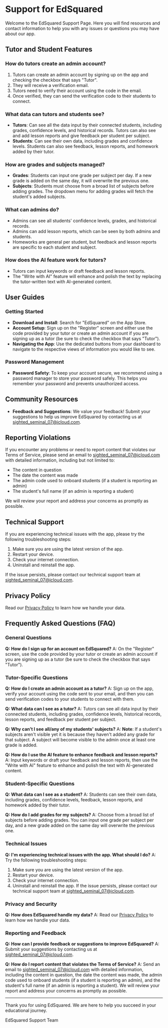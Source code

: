 # Support for EdSquared

Welcome to the EdSquared Support Page. Here you will find resources and contact information to help you with any issues or questions you may have about our app.

## Tutor and Student Features

### How do tutors create an admin account?

1. Tutors can create an admin account by signing up on the app and checking the checkbox that says "Tutor".
2. They will receive a verification email.
3. Tutors need to verify their account using the code in the email.
4. Once verified, they can send the verification code to their students to connect.

### What data can tutors and students see?

- **Tutors**: Can see all the data input by their connected students, including grades, confidence levels, and historical records. Tutors can also see and add lesson reports and give feedback per student per subject.
- **Students**: Can see their own data, including grades and confidence levels. Students can also see feedback, lesson reports, and homework added by their tutor.

### How are grades and subjects managed?

- **Grades**: Students can input one grade per subject per day. If a new grade is added on the same day, it will overwrite the previous one.
- **Subjects**: Students must choose from a broad list of subjects before adding grades. The dropdown menu for adding grades will fetch the student's added subjects.

### What can admins do?

- Admins can see all students' confidence levels, grades, and historical records.
- Admins can add lesson reports, which can be seen by both admins and students.
- Homeworks are general per student, but feedback and lesson reports are specific to each student and subject.

### How does the AI feature work for tutors?

- Tutors can input keywords or draft feedback and lesson reports.
- The "Write with AI" feature will enhance and polish the text by replacing the tutor-written text with AI-generated content.

## User Guides

### Getting Started

- **Download and Install**: Search for "EdSquared" on the App Store.
- **Account Setup**: Sign up on the "Register" screen and either use the code provided by your tutor or create an admin account if you are signing up as a tutor (be sure to check the checkbox that says "Tutor").
- **Navigating the App**: Use the dedicated buttons from your dashboard to navigate to the respective views of information you would like to see.

### Password Management

- **Password Safety**: To keep your account secure, we recommend using a password manager to store your password safely. This helps you remember your password and prevents unauthorized access.

## Community Resources

- **Feedback and Suggestions**: We value your feedback! Submit your suggestions to help us improve EdSquared by contacting us at [sighted_seminal_07@icloud.com](mailto:sighted_seminal_07@icloud.com).

## Reporting Violations

If you encounter any problems or need to report content that violates our Terms of Service, please send an email to [sighted_seminal_07@icloud.com](mailto:sighted_seminal_07@icloud.com) with detailed information, including but not limited to:

- The content in question
- The date the content was made
- The admin code used to onboard students (if a student is reporting an admin)
- The student's full name (if an admin is reporting a student)

We will review your report and address your concerns as promptly as possible.

## Technical Support

If you are experiencing technical issues with the app, please try the following troubleshooting steps:
1. Make sure you are using the latest version of the app.
2. Restart your device.
3. Check your internet connection.
4. Uninstall and reinstall the app.

If the issue persists, please contact our technical support team at [sighted_seminal_07@icloud.com](mailto:sighted_seminal_07@icloud.com).

## Privacy Policy

Read our [Privacy Policy](https://github.com/Cas-07/privacy-policy/blob/main/privacy-policy.md) to learn how we handle your data.

## Frequently Asked Questions (FAQ)

### General Questions

**Q: How do I sign up for an account on EdSquared?**
A: On the "Register" screen, use the code provided by your tutor or create an admin account if you are signing up as a tutor (be sure to check the checkbox that says "Tutor").

### Tutor-Specific Questions

**Q: How do I create an admin account as a tutor?**
A: Sign up on the app, verify your account using the code sent to your email, and then you can send verification codes to your students to connect with them.

**Q: What data can I see as a tutor?**
A: Tutors can see all data input by their connected students, including grades, confidence levels, historical records, lesson reports, and feedback per student per subject.

**Q: Why can’t I see all/any of my students' subjects?**
A: **Note**: If a student's subjects aren't visible yet it is because they haven't added any grade for that subject. A subject will become visible to the admin once at least one grade is added.

**Q: How do I use the AI feature to enhance feedback and lesson reports?**
A: Input keywords or draft your feedback and lesson reports, then use the "Write with AI" feature to enhance and polish the text with AI-generated content.

### Student-Specific Questions

**Q: What data can I see as a student?**
A: Students can see their own data, including grades, confidence levels, feedback, lesson reports, and homework added by their tutor.

**Q: How do I add grades for my subjects?**
A: Choose from a broad list of subjects before adding grades. You can input one grade per subject per day, and a new grade added on the same day will overwrite the previous one.

### Technical Issues

**Q: I'm experiencing technical issues with the app. What should I do?**
A: Try the following troubleshooting steps:
1. Make sure you are using the latest version of the app.
2. Restart your device.
3. Check your internet connection.
4. Uninstall and reinstall the app.
If the issue persists, please contact our technical support team at [sighted_seminal_07@icloud.com](mailto:sighted_seminal_07@icloud.com).

### Privacy and Security

**Q: How does EdSquared handle my data?**
A: Read our [Privacy Policy](https://github.com/Cas-07/privacy-policy/blob/main/privacy-policy.md) to learn how we handle your data.

### Reporting and Feedback

**Q: How can I provide feedback or suggestions to improve EdSquared?**
A: Submit your suggestions by contacting us at [sighted_seminal_07@icloud.com](mailto:sighted_seminal_07@icloud.com).

**Q: How do I report content that violates the Terms of Service?**
A: Send an email to [sighted_seminal_07@icloud.com](mailto:sighted_seminal_07@icloud.com) with detailed information, including the content in question, the date the content was made, the admin code used to onboard students (if a student is reporting an admin), and the student's full name (if an admin is reporting a student). We will review your report and address your concerns as promptly as possible.

---

Thank you for using EdSquared. We are here to help you succeed in your educational journey.

EdSquared Support Team
